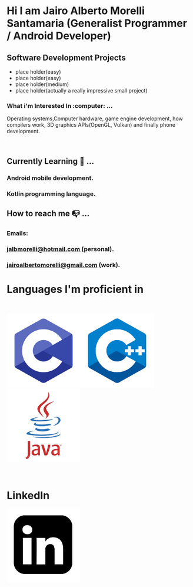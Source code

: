 # Hi I am Jairo Alberto Morelli Santamaria (Generalist Programmer / Android Developer)
<h2>Software Development Projects</h2>
<ul>
 <li>place holder(easy)</li>
 <li>place holder(easy)</li>
 <li>place holder(medium)</li>
 <li>place holder(actually a really impressive small project)</li>
</ul>

<h3> What i'm Interested In :computer: ...</h3> 

<p>Operating systems,Computer hardware, game engine development, how compilers work, 3D 
graphics APIs(OpenGL, Vulkan) and finally phone development.</p>
</br>


## Currently Learning :memo: ... 
<h3>Android mobile development.<h3>
<h3>Kotlin programming language.</h3>

## How to reach me :mailbox_with_no_mail: ... 
<h3> Emails: </h3>
<h3>  <a href="mailto:jalbmorelli@hotmail.com"> jalbmorelli@hotmail.com </a> (personal). </h3>
<h3><a href="mailto:jairoalbertomorelli@gmail.com"\>jairoalbertomorelli@gmail.com</a> (work). </h3> 

# Languages I'm proficient in 

<br> 
 
 ![ScreenshotOfCLogo](CLogo.png)![ScreenshotOFCPLUSPLUSLOGO](C++Logo.png)![ScreenShotOfJavaLogo](JavaLogo.png)

</br>

# LinkedIn 
[![ScreenshotOfLinkedInLogo](LinkedInLogo.png)](https://www.linkedin.com/in/jairo-morelli-b1018514b)

